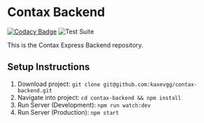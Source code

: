 # Contax Backend

[![Codacy Badge](https://app.codacy.com/project/badge/Grade/b8312f405c1845e88c92530ec0cb46fa)](https://www.codacy.com/gh/contaxapp/contax-backend?utm_source=github.com&amp;utm_medium=referral&amp;utm_content=contaxapp/contax-backend&amp;utm_campaign=Badge_Grade) ![Test Suite](https://github.com/contaxapp/contax-backend/workflows/Test%20Suite/badge.svg)

This is the Contax Express Backend repository.

## Setup Instructions

1. Download project: ```git clone git@github.com:kaxevgg/contax-backend.git```
2. Navigate into project: ```cd contax-backend && npm install```
3. Run Server (Development): ```npm run watch:dev```
4. Run Server (Production): ```npm start```
